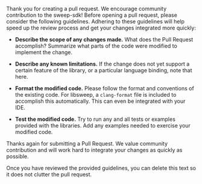 Thank you for creating a pull request. We encourage community contribution to the sweep-sdk!
Before opening a pull request, please consider the following guidelines. Adhering to these guidelines will help speed up the review process and get your changes integrated more quickly:

- **Describe the scope of any changes made.** What does the Pull Request accomplish? Summarize what parts of the code were modified to implement the change.

- **Describe any known limitations.**  If the change does not yet support a certain feature of the library, or a particular language binding, note that here.

- **Format the modified code.** Please follow the format and conventions of the existing code. For libsweep, a `clang-format` file is included to accomplish this automatically. This can even be integrated with your IDE.
- **Test the modified code.**  Try to run any and all tests or examples provided with the libraries. Add any examples needed to exercise your modified code.

Thanks again for submitting a Pull Request. We value community contribution and will work hard to integrate your changes as quickly as possible.

Once you have reviewed the provided guidelines, you can delete this text so it does not clutter the pull request.